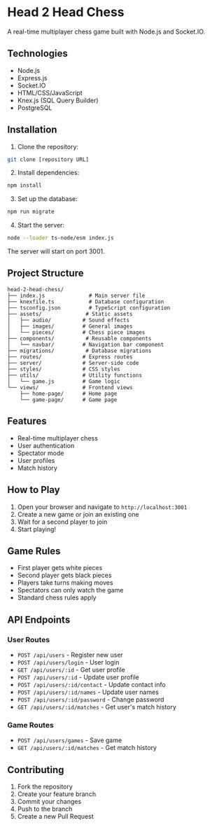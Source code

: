 # Head 2 Head Chess

A real-time multiplayer chess game built with Node.js and Socket.IO.

## Technologies

- Node.js
- Express.js
- Socket.IO
- HTML/CSS/JavaScript
- Knex.js (SQL Query Builder)
- PostgreSQL

## Installation

1. Clone the repository:
```bash
git clone [repository URL]
```

2. Install dependencies:
```bash
npm install
```

3. Set up the database:
```bash
npm run migrate
```

4. Start the server:
```bash
node --loader ts-node/esm index.js
```

The server will start on port 3001.

## Project Structure

```
head-2-head-chess/
├── index.js              # Main server file
├── knexfile.ts           # Database configuration
├── tsconfig.json         # TypeScript configuration
├── assets/              # Static assets
│   ├── audio/          # Sound effects
│   ├── images/         # General images
│   └── pieces/         # Chess piece images
├── components/          # Reusable components
│   └── navbar/         # Navigation bar component
├── migrations/          # Database migrations
├── routes/             # Express routes
├── server/             # Server-side code
├── styles/             # CSS styles
├── utils/              # Utility functions
│   └── game.js         # Game logic
└── views/              # Frontend views
    ├── home-page/      # Home page
    └── game-page/      # Game page
```

## Features

- Real-time multiplayer chess
- User authentication
- Spectator mode
- User profiles
- Match history

## How to Play

1. Open your browser and navigate to `http://localhost:3001`
2. Create a new game or join an existing one
3. Wait for a second player to join
4. Start playing!

## Game Rules

- First player gets white pieces
- Second player gets black pieces
- Players take turns making moves
- Spectators can only watch the game
- Standard chess rules apply

## API Endpoints

### User Routes
- `POST /api/users` - Register new user
- `POST /api/users/login` - User login
- `GET /api/users/:id` - Get user profile
- `POST /api/users/:id` - Update user profile
- `POST /api/users/:id/contact` - Update contact info
- `POST /api/users/:id/names` - Update user names
- `POST /api/users/:id/password` - Change password
- `GET /api/users/:id/matches` - Get user's match history

### Game Routes
- `POST /api/users/games` - Save game
- `GET /api/users/:id/matches` - Get match history

## Contributing

1. Fork the repository
2. Create your feature branch
3. Commit your changes
4. Push to the branch
5. Create a new Pull Request
